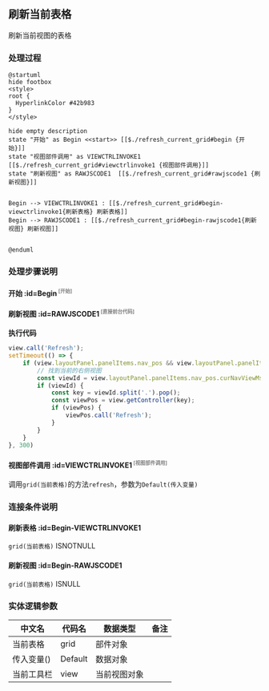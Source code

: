 ## 刷新当前表格 <!-- {docsify-ignore-all} -->

   刷新当前视图的表格

### 处理过程

```plantuml
@startuml
hide footbox
<style>
root {
  HyperlinkColor #42b983
}
</style>

hide empty description
state "开始" as Begin <<start>> [[$./refresh_current_grid#begin {开始}]]
state "视图部件调用" as VIEWCTRLINVOKE1  [[$./refresh_current_grid#viewctrlinvoke1 {视图部件调用}]]
state "刷新视图" as RAWJSCODE1  [[$./refresh_current_grid#rawjscode1 {刷新视图}]]


Begin --> VIEWCTRLINVOKE1 : [[$./refresh_current_grid#begin-viewctrlinvoke1{刷新表格} 刷新表格]]
Begin --> RAWJSCODE1 : [[$./refresh_current_grid#begin-rawjscode1{刷新视图} 刷新视图]]


@enduml
```


### 处理步骤说明

#### 开始 :id=Begin<sup class="footnote-symbol"> <font color=gray size=1>[开始]</font></sup>




#### 刷新视图 :id=RAWJSCODE1<sup class="footnote-symbol"> <font color=gray size=1>[直接前台代码]</font></sup>



<p class="panel-title"><b>执行代码</b></p>

```javascript
view.call('Refresh');
setTimeout(() => {
    if (view.layoutPanel.panelItems.nav_pos && view.layoutPanel.panelItems.nav_pos.curNavViewMsg) {
        // 找到当前的右侧视图
        const viewId = view.layoutPanel.panelItems.nav_pos.curNavViewMsg.viewId;
        if (viewId) {
            const key = viewId.split('.').pop();
            const viewPos = view.getController(key);
            if (viewPos) {
                viewPos.call('Refresh');
            }
        }
    }
}, 300)
```

#### 视图部件调用 :id=VIEWCTRLINVOKE1<sup class="footnote-symbol"> <font color=gray size=1>[视图部件调用]</font></sup>



调用`grid(当前表格)`的方法`refresh`，参数为`Default(传入变量)`
### 连接条件说明
#### 刷新表格 :id=Begin-VIEWCTRLINVOKE1

```grid(当前表格)``` ISNOTNULL
#### 刷新视图 :id=Begin-RAWJSCODE1

```grid(当前表格)``` ISNULL


### 实体逻辑参数

|    中文名   |    代码名    |  数据类型      |备注 |
| --------| --------| --------  | --------   |
|当前表格|grid|部件对象||
|传入变量(<i class="fa fa-check"/></i>)|Default|数据对象||
|当前工具栏|view|当前视图对象||
